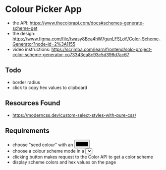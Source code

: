 # Colour Picker App

- the API: https://www.thecolorapi.com/docs#schemes-generate-scheme-get
- the design: https://www.figma.com/file/twasy8Bca4hW7gunLFSLoY/Color-Scheme-Generator?node-id=2%3A1155
- video instructions: https://scrimba.com/learn/frontend/solo-project-color-scheme-generator-co73343ea8c93c5d396d7ac67

## Todo

- border radius
- click to copy hex values to clipboard

## Resources Found

- https://moderncss.dev/custom-select-styles-with-pure-css/

## Requirements

- choose "seed colour" with an <input type="color" />
- choose a colour scheme mode in a <select> box
- clicking button makes request to the Color API to get a color scheme
- display scheme colors and hex values on the page

